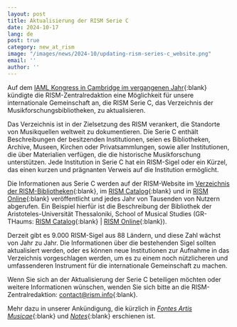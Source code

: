 ```yaml
---
layout: post
title: Aktualisierung der RISM Serie C
date: 2024-10-17
lang: de
post: true
category: new_at_rism
image: "/images/news/2024-10/updating-rism-series-c_website.png"
email: ''
author: ''
---
```


Auf dem [IAML Kongress in Cambridge im vergangenen Jahr](/publications/iaml-congresses/2023.html){:blank} kündigte die RISM-Zentralredaktion eine Möglichkeit für unsere internationale Gemeinschaft an, die RISM Serie C, das Verzeichnis der Musikforschungsbibliotheken, zu aktualisieren. 

Das Verzeichnis ist in der Zielsetzung des RISM verankert, die Standorte von Musikquellen weltweit zu dokumentieren. Die Serie C enthält Beschreibungen der besitzenden Institutionen, seien es Bibliotheken, Archive, Museen, Kirchen oder Privatsammlungen, sowie aller Institutionen, die über Materialien verfügen, die die historische Musikforschung unterstützen. Jede Institution in Serie C hat ein RISM-Sigel oder ein Kürzel, das einen kurzen und prägnanten Verweis auf die Institution ermöglicht.

Die Informationen aus Serie C werden auf der RISM-Website im [Verzeichnis der RISM-Bibliotheken](/community/sigla.html){:blank}, im [RISM Catalog](https://opac.rism.info/){:blank} und in [RISM Online](https://rism.online/){:blank} veröffentlicht und jedes Jahr von Tausenden von Nutzern abgerufen. Ein Beispiel hierfür ist die Beschreibung der Bibliothek der Aristoteles-Universität Thessaloniki, School of Musical Studies (GR-THaums: 
[RISM Catalog](https://opac.rism.info/search?id=ks30006002&View=rism){:blank} \| [RISM Online](https://rism.online/institutions/30006002){:blank}).

Derzeit gibt es 9.000 RISM-Sigel aus 88 Ländern, und diese Zahl wächst von Jahr zu Jahr. Die Informationen über die bestehenden Sigel sollten aktualisiert werden, oder es können neue Institutionen zur Aufnahme in das Verzeichnis vorgeschlagen werden, um es zu einem noch nützlicheren und umfassenderen Instrument für die internationale Gemeinschaft zu machen.  

Wenn Sie sich an der Aktualisierung der Serie C beteiligen möchten oder weitere Informationen wünschen, wenden Sie sich bitte an die RISM-Zentralredaktion: [contact@rism.info](mailto:contact@rism.info){:blank}.

Mehr dazu in unserer Ankündigung, die kürzlich in [_Fontes Artis Musicae_](https://muse.jhu.edu/pub/287/article/936315){:blank} und [_Notes_](https://muse.jhu.edu/pub/7/article/934841){:blank} erschienen ist.
